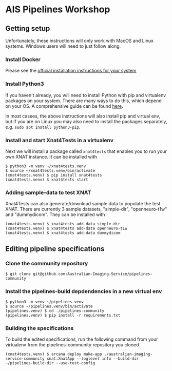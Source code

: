 # AIS Pipelines Workshop

## Getting setup

Unfortunately, these instructions will only work with MacOS and Linux systems. Windows
users will need to just follow along.

### Install Docker 

Please see the [official installation instructions for your system](https://docs.docker.com/get-docker/)

### Install Python3

If you haven't already, you will need to install Python with pip and virtualenv packages
on your system. There are many
ways to do this, which depend on your OS. A comprehensive guide can be found
[here](https://realpython.com/installing-python/).

In most casees, the above instructions will also install pip and virtual env, but if you
are on Linux you may also need to install the packages separately, e.g. `sudo apt install python3-pip`.


### Install and start Xnat4Tests in a virtualenv

Next we will install a package called `xnat4tests` that enables you to run your own
XNAT instance. It can be installed with

```
$ python3 -m venv ~/xnat4tests.venv
$ source ~/xnat4tests.venv/bin/activate
(xnat4tests.venv) $ pip install xnat4tests
(xnat4tests.venv) $ xnat4tests start
```

### Adding sample-data to test XNAT

Xnat4Tests can also generate/download sample data to populate the test XNAT. There are currently 3 sample datasets, "simple-dir", "openneuro-t1w" and "dummydicom". They can be installed with

```
(xnat4tests.venv) $ xnat4tests add-data simple-dir
(xnat4tests.venv) $ xnat4tests add-data openneuro-t1w
(xnat4tests.venv) $ xnat4tests add-data dummydicom
```


## Editing pipeline specifications

### Clone the community repository

```
$ git clone git@github.com:Australian-Imaging-Service/pipelines-community
```

### Install the pipelines-build depdendencies in a new virtual env

```
$ python3 -m venv ~/pipelines.venv
$ source ~/pipelines.venv/bin/activate
(pipelines.venv) $ cd ./pipelines-community
(pipelines.venv) $ pip install -r requirements.txt
```


### Building the specifications

To build the edited specifications, run the following command from your virtualenv from
the pipelines-community repository you cloned

```
(xnat4tests.venv) $ arcana deploy make-app ./australian-imaging-service-community xnat:XnatApp --loglevel info --build-dir ~/pipelines-build-dir --use-test-config
```
